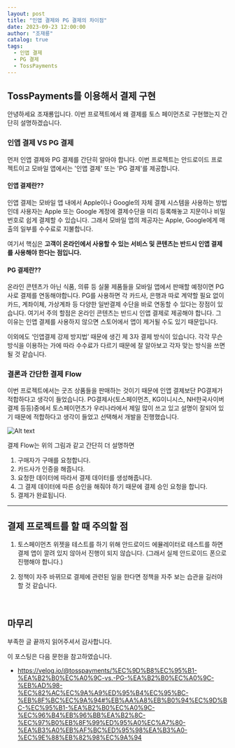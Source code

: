 ```yaml
---
layout: post
title: "인앱 결제와 PG 결제의 차이점"
date: 2023-09-23 12:00:00
author: "조재룡"
catalog: true
tags:
  - 인앱 결제
  - PG 결제
  - TossPayments
---
```


## TossPayments를 이용해서 결제 구현
안녕하세요 조재룡입니다. 이번 프로젝트에서 왜 결제를 토스 페이먼츠로 구현했는지 간단히 설명하겠습니다.

### 인앱 결제 VS PG 결제
먼저 인앱 결제와 PG 결제를 간단히 알아야 합니다. 이번 프로젝트는 안드로이드 프로젝트이고 모바일 앱에서는 '인앱 결제' 또는 'PG 결제'를 제공합니다.

#### 인앱 결제란??

인앱 결제는 모바일 앱 내에서 Apple이나 Google의 자체 결제 시스템을 사용하는 방법인데 사용자는 Apple 또는 Google 계정에 결제수단을 미리 등록해놓고 지문이나 비밀번호로 쉽게 결제할 수 있습니다. 그래서 모바일 앱의 제공자는 Apple, Google에게 매출의 일부를 수수료로 지불합니다.

여기서 핵심은 **고객이 온라인에서 사용할 수 있는 서비스 및 콘텐츠는 반드시 인앱 결제를 사용해야 한다는 점입니다.**

#### PG 결제란??

온라인 콘텐츠가 아닌 식품, 의류 등 실물 제품들을 모바일 앱에서 판매할 예정이면 PG사로 결제를 연동해야합니다. PG를 사용하면 각 카드사, 은행과 따로 계약할 필요 없이 카드, 계좌이체, 가상계좌 등 다양한 일반결제 수단을 바로 연동할 수 있다는 장점이 있습니다. 여기서 주의 할점은 온라인 콘텐츠는 반드시 인앱 결제로 제공해야 합니다. 그 이유는 인앱 결제를 사용하지 않으면 스토어에서 앱이 제거될 수도 있기 때문입니다.

이외에도 ‘인앱결제 강제 방지법’ 때문에 생긴 제 3자 결제 방식이 있습니다.
각각 무슨 방식을 이용하는 가에 따라 수수료가 다르기 때문에 잘 알아보고 각자 맞는 방식을 쓰면 될 것 같습니다. 


### 결론과 간단한 결제 Flow

이번 프로젝트에서는 굿즈 상품들을 판매하는 것이기 때문에 인앱 결제보단 PG결제가 적합하다고 생각이 들었습니다. PG결제사(토스페이먼츠, KG이니시스, NH한국사이버결제 등등)중에서 토스페이먼츠가 우리나라에서 제일 많이 쓰고 있고 설명이 잘되어 있기 때문에 적합하다고 생각이 들었고 선택해서 개발을 진행했습니다.

![Alt text](image.png)

결제 Flow는 위의 그림과 같고 간단히 더 설명하면
1. 구매자가 구매를 요청합니다.
2. 카드사가 인증을 해줍니다.
3. 요청한 데이터에 따라서 결제 데이터를 생성해줍니다.
4. 그 결제 데이터에 따른 승인을 해줘야 하기 때문에 결제 승인 요청을 합니다.
5. 결제가 완료됩니다.

___
## 결제 프로젝트를 할 때 주의할 점
1. 토스페이먼츠 위젯을 테스트를 하기 위해 안드로이드 에뮬레이터로 테스트를 하면 결제 앱이 깔려 있지 않아서 진행이 되지 않습니다. (그래서 실제 안드로이드 폰으로 진행해야 합니다.)


2. 정책이 자주 바뀌므로 결제에 관련된 일을 한다면 정책을 자주 보는 습관을 길러야 할 것 같습니다.

<br>

## 마무리

부족한 글 끝까지 읽어주셔서 감사합니다.

이 포스팅은 다음 문헌을 참고하였습니다.
 - https://velog.io/@tosspayments/%EC%9D%B8%EC%95%B1-%EA%B2%B0%EC%A0%9C-vs.-PG-%EA%B2%B0%EC%A0%9C-%EB%AD%98-%EC%82%AC%EC%9A%A9%ED%95%B4%EC%95%BC-%EB%8F%BC%EC%9A%94#%EB%AA%A8%EB%B0%94%EC%9D%BC-%EC%95%B1-%EA%B2%B0%EC%A0%9C-%EC%96%B4%EB%96%BB%EA%B2%8C-%EC%97%B0%EB%8F%99%ED%95%A0%EC%A7%80-%EA%B3%A0%EB%AF%BC%ED%95%98%EA%B3%A0-%EC%9E%88%EB%82%98%EC%9A%94
